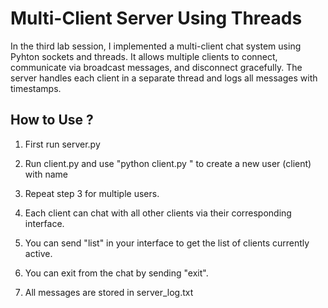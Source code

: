 # Multi-Client Server Using Threads

In the third lab session, I implemented a multi-client chat system using Pyhton sockets and threads. It allows multiple clients to connect, communicate via broadcast messages, and disconnect gracefully. The server handles each client in a separate thread and logs all messages with timestamps.

## How to Use ?

1. First run server.py

2. Run client.py and use "python client.py <your-name>" to create a new user (client) with name <your-name>

3. Repeat step 3 for multiple users.

4. Each client can chat with all other clients via their corresponding interface.

5. You can send "list" in your interface to get the list of clients currently active.

6. You can exit from the chat by sending "exit".

7. All messages are stored in server_log.txt